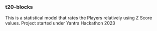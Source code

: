 ### t20-blocks
This is a statistical model that rates the Players relatively using Z Score values.
Project started under Yantra Hackathon 2023
